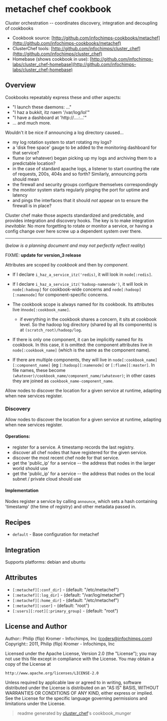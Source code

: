 # metachef chef cookbook

Cluster orchestration -- coordinates discovery, integration and decoupling of cookbooks

* Cookbook source:   [http://github.com/infochimps-cookbooks/metachef](http://github.com/infochimps-cookbooks/metachef)
* ClusterChef tools: [http://github.com/infochimps/cluster_chef](http://github.com/infochimps/cluster_chef)
* Homebase (shows cookbook in use): [http://github.com/infochimps-labs/cluster_chef-homebase](http://github.com/infochimps-labs/cluster_chef-homebase)

## Overview

Cookbooks repeatably express these and other aspects:
* "I launch these daemons: ..."
* "I haz a bukkit, itz naem '/var/log/lol'"
* "I have a dashboard at 'http://....:...'"
* ... and much more.

Wouldn't it be nice if announcing a log directory caused...
  - my log rotation system to start rotating my logs?
  - a 'disk free space' gauge to be added to the monitoring dashboard for that service?
  - flume (or whatever) began picking up my logs and archiving them to a predictable location?
  - in the case of standard apache logs, a listener to start counting the rate of requests, 200s, 404s and so forth?
Similarly, announcing ports should mean
  - the firewall and security groups configure themselves correspondingly
  - the monitor system starts regularly pinging the port for uptime and latency 
  - and pings the interfaces that it should *not* appear on to ensure the firewall is in place?

Cluster chef make those aspects standardized and predictable, and provides integration and discovery hooks. The key is to make integration *inevitable*: No more forgetting to rotate or monitor a service, or having a config change over here screw up a dependent system over there.

__________________________________________________________________________

(*below is a planning document and may not perfectly reflect reality*)

FIXME: **update for version_3 release**

Attributes are scoped by *cookbook* and then by *component*.
* If I declare `i_haz_a_service_itz('redis)`, it will look in `node[:redis]`.
* If I declare `i_haz_a_service_itz('hadoop-namenode')`, it will look in `node[:hadoop]` for cookbook-wide concerns and `node[:hadoop][:namenode]` for component-specific concerns.

* The cookbook scope is always named for its cookbook. Its attributes live in`node[:cookbook_name]`.
  - if everything in the cookbook shares a concern, it sits at cookbook level. So the hadoop log directory (shared by all its components) is at `(scratch_root)/hadoop/log`.
* If there is only one component, it can be implicitly named for its cookbook. In this case, it is omitted: the component attributes live in `node[:cookbook_name]` (which is the same as the component name).
* If there are multiple components, they will live in `node[:cookbook_name][:component_name]` (eg `[:hadoop][:namenode]` or `[:flume][:master]`. In file names, these become `(whatever)/cookbook_name/component_name/(whatever)`; in other cases they are joined as `cookbook_name-component_name`.

Allow nodes to discover the location for a given service at runtime, adapting when new services register.

### Discovery

Allow nodes to discover the location for a given service at runtime, adapting
when new services register.

#### Operations:

* register for a service. A timestamp records the last registry.
* discover all chef nodes that have registered for the given service.
* discover the most recent chef node for that service.
* get the 'public_ip' for a service -- the address that nodes in the larger
  world should use
* get the 'public_ip' for a service -- the address that nodes on the local
  subnet / private cloud should use

#### Implementation

Nodes register a service by calling `announce`, which sets a hash containing
'timestamp' (the time of registry) and other metadata passed in.

## Recipes 

* `default`                  - Base configuration for metachef

## Integration

Supports platforms: debian and ubuntu



## Attributes

* `[:metachef][:conf_dir]`            -  (default: "/etc/metachef")
* `[:metachef][:log_dir]`             -  (default: "/var/log/metachef")
* `[:metachef][:home_dir]`            -  (default: "/etc/metachef")
* `[:metachef][:user]`                -  (default: "root")
* `[:users][:root][:primary_group]`   -  (default: "root")

## License and Author

Author::                Philip (flip) Kromer - Infochimps, Inc (<coders@infochimps.com>)
Copyright::             2011, Philip (flip) Kromer - Infochimps, Inc

Licensed under the Apache License, Version 2.0 (the "License");
you may not use this file except in compliance with the License.
You may obtain a copy of the License at

    http://www.apache.org/licenses/LICENSE-2.0

Unless required by applicable law or agreed to in writing, software
distributed under the License is distributed on an "AS IS" BASIS,
WITHOUT WARRANTIES OR CONDITIONS OF ANY KIND, either express or implied.
See the License for the specific language governing permissions and
limitations under the License.

> readme generated by [cluster_chef](http://github.com/infochimps/cluster_chef)'s cookbook_munger
